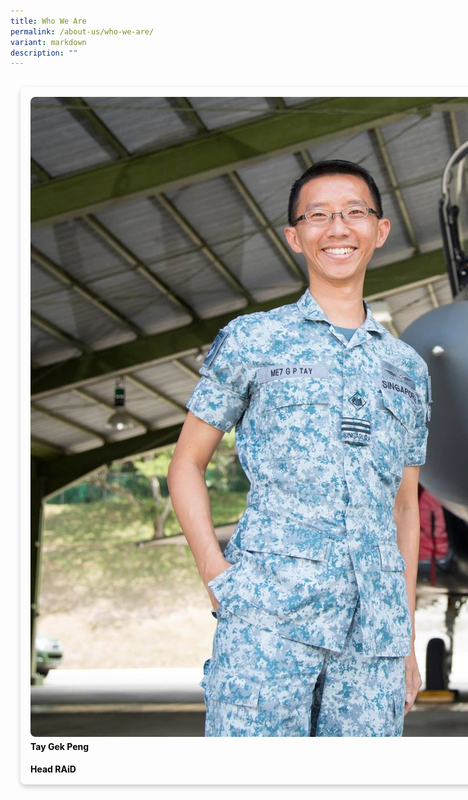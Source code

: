 ```yaml
---
title: Who We Are
permalink: /about-us/who-we-are/
variant: markdown
description: ""
---
```

<div class="row">

<div class="col">
<div style="display:flex;width:104vh;"> 
<div style="color:black;font-size:30;border-radius:8px;box-shadow:0 4px 8px 0 rgba(0,0,0,0.2);width:30%;margin:16px"> 
<div style="margin:16px"> 
<img src="/images/Who%20We%20Are/Gek_peng.jpeg" style="border-radius:8px;"> <h4 style="margin-top:4px"><b>Tay Gek Peng</b></h4>
<div> <b>Head RAiD</b> </div>
</div> 
</div>
</div>
</div></div>